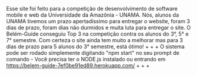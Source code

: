 Esse site foi feito para a competição de desenvolvimento de software mobile e web da Universidade da Amazônia - UNAMA. Nós, alunos da UNAMA tivemos um prazo apertadíssimo para entregar o website, foram 3 dias de prazo, foram dias não durmidos e muita luta para entregar o site. O Belém-Guide conseguiu Top 3 na competição contra os alunos do 3°, 5° e 7° semestre. Com certeza o site ainda tem muito a melhorar mas para 3 dias de prazo para 5 alunos do 3° semestre, está ótimo!
+
+
+
O sistema pode ser rodado simplemente digitando "npm start" no seu prompt de comando    -  Você precisa ter o NODE.js instalado
ou entrando em  https://belem-guide-7ef0be91ed89.herokuapp.com/
+
+
+

